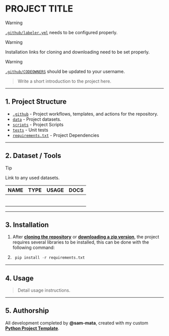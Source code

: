# PROJECT TITLE

> [!WARNING]  
> [`.github/labeler.yml`](.github/labeler.yml) needs to be configured properly.

> [!WARNING]  
> Installation links for cloning and downloading need to be set properly.

> [!WARNING]  
> [`.github/CODEOWNERS`](.github/CODEOWNERS) should be updated to your username.

> Write a short introduction to the project here.

---

## 1. Project Structure

-   [`.github`](.github) - Project workflows, templates, and actions for the repository.
-   [`data`](data) - Project datasets.
-   [`scripts`](scripts) - Project Scripts
-   [`tests`](tests) - Unit tests
-   [`requirements.txt`](requirements.txt) - Project Dependencies

---

## 2. Dataset / Tools

> [!TIP]
> Link to any used datasets.

| **NAME** | **TYPE** | **USAGE** | **DOCS** |
| -------- | -------- | --------- | -------- |
|          |          |           |          |
|          |          |           |          |
|          |          |           |          |
|          |          |           |          |
|          |          |           |          |
|          |          |           |          |

---

## 3. Installation

1. After [**cloning the repository**](x-github-client://openRepo/https://github.com/sam-mata/python-template) or [**downloading a zip version**](https://github.com/sam-mata/python-template/archive/refs/heads/main.zip), the project requires several libraries to be installed, this can be done with the following command:

2. ```python
    pip install -r requirements.txt
   ```

---

## 4. Usage

> Detail usage instructions.

---

## 5. Authorship

All development completed by **@sam-mata**, created with my custom [**Python Project Template**](https://github.com/sam-mata/python-template).
